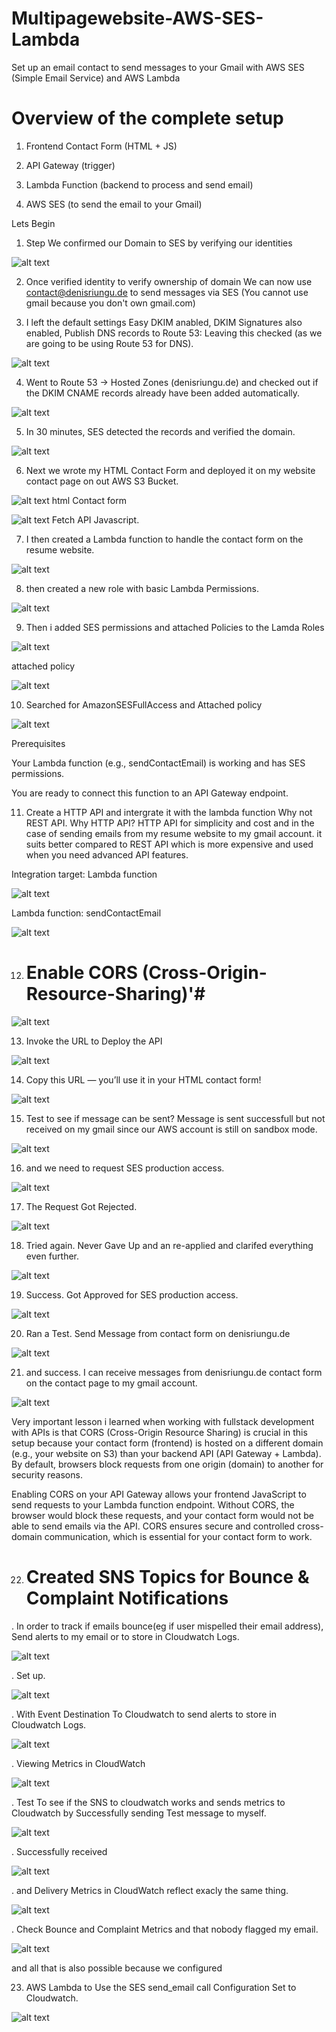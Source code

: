 # Multipagewebsite-AWS-SES-Lambda
Set up an email contact to send messages to your Gmail with AWS SES (Simple Email Service) and AWS Lambda 

# Overview of the complete setup

1. Frontend Contact Form (HTML + JS)

2. API Gateway (trigger)

3. Lambda Function (backend to process and send email)

4. AWS SES (to send the email to your Gmail)

Lets Begin 

1. Step We confirmed our Domain to SES by verifying our identities

![alt text](<Bilder/Screenshot (302).png>)

2. Once verified identity to verify ownership of domain We can now use contact@denisriungu.de to send messages via SES (You cannot use gmail because you don't own gmail.com)

3. I left the default settings Easy DKIM anabled, DKIM Signatures also enabled, Publish DNS records to Route 53: Leaving this checked (as we are going to be using Route 53 for DNS).

![alt text](<Bilder/Screenshot (303).png>)

4. Went to Route 53 → Hosted Zones (denisriungu.de) and checked out if the DKIM CNAME records already have been added automatically.

![alt text](<Bilder/Screenshot (305).png>)

5. In 30 minutes, SES detected the records and verified the domain.

![alt text](<Bilder/Screenshot (306).png>)

6. Next we wrote my HTML Contact Form and deployed it on my website contact page on out AWS S3 Bucket.

![alt text](<Bilder/Screenshot (307).png>) html Contact form

![alt text](<Bilder/Screenshot (308).png>) Fetch API Javascript.

7. I then created a Lambda function to handle the contact form on the resume website.

![alt text](<Bilder/Screenshot (309).png>)

8. then created a new role with basic Lambda Permissions. 

![alt text](<Bilder/Screenshot (310).png>)

9. Then i added SES permissions and attached Policies to the Lamda Roles

![alt text](<Bilder/Screenshot (311).png>)

attached policy

![alt text](<Bilder/Screenshot (312).png>)

10. Searched for AmazonSESFullAccess and Attached policy

![alt text](<Bilder/Screenshot (313).png>)


Prerequisites

Your Lambda function (e.g., sendContactEmail) is working and has SES permissions.

You are ready to connect this function to an API Gateway endpoint.

11. Create a HTTP API and intergrate it with the lambda function 
 Why not REST API. Why HTTP API?
 HTTP API for simplicity and cost and in the case of sending emails from my resume website to my gmail account. it suits better compared to REST API which is more expensive and used when you need advanced API features.

Integration target: Lambda function

![alt text](<Bilder/Screenshot (315).png>)

Lambda function: sendContactEmail

![alt text](<Bilder/Screenshot (316).png>)

12. # Enable CORS (Cross-Origin-Resource-Sharing)'#

![alt text](<Bilder/Screenshot (317).png>)

13. Invoke the URL to Deploy the API 

![alt text](<Bilder/Screenshot (318).png>)

14. Copy this URL — you’ll use it in your HTML contact form!

![alt text](<Bilder/Screenshot (319).png>)

15. Test to see if message can be sent? 
Message is sent successfull but not received on my gmail since our AWS account is still on sandbox mode. 

 ![alt text](<Bilder/Screenshot (209).png>)

 16. and we need to request SES production access.

 ![alt text](<Bilder/Screenshot (321).png>)

 17. The Request Got Rejected.

 ![alt text](<Bilder/Screenshot (320).png>)

 18. Tried again. Never Gave Up and an re-applied and clarifed everything even further.

 ![alt text](<Bilder/Screenshot (322).png>)

 19. Success. Got Approved for SES production access.

 ![alt text](<Bilder/Screenshot (323).png>)

 20. Ran a Test. Send Message from contact form on denisriungu.de

 ![alt text](<Bilder/Screenshot (209).png>)

 21. and success. I can receive messages from denisriungu.de contact form on the contact page to my gmail account. 

 ![alt text](<Bilder/Screenshot (206).png>)

 


Very important lesson i learned when working with fullstack development with APIs is that CORS (Cross-Origin Resource Sharing) is crucial in this setup because your contact form (frontend) is hosted on a different domain (e.g., your website on S3) than your backend API (API Gateway + Lambda). By default, browsers block requests from one origin (domain) to another for security reasons.

Enabling CORS on your API Gateway allows your frontend JavaScript to send requests to your Lambda function endpoint. Without CORS, the browser would block these requests, and your contact form would not be able to send emails via the API. CORS ensures secure and controlled cross-domain communication, which is essential for your contact form to work.


22. # Created SNS Topics for Bounce & Complaint Notifications #

. In order to track if emails bounce(eg if user mispelled their email address), Send alerts to my email or to store in Cloudwatch Logs.

![alt text](<Bilder/Screenshot (324).png>)

. Set up.

![alt text](<Bilder/Screenshot (325).png>)

 . With Event Destination To Cloudwatch to send alerts to store in Cloudwatch Logs.

![alt text](<Bilder/Screenshot (329).png>)

 . Viewing Metrics in CloudWatch 

![alt text](<Bilder/Screenshot (330).png>)

 . Test To see if the SNS to cloudwatch works and sends metrics to Cloudwatch by Successfully sending Test message to myself.

![alt text](<Bilder/Screenshot (332).png>)

 . Successfully received 

![alt text](<Bilder/Screenshot (336).png>)

 . and Delivery Metrics in CloudWatch reflect exacly the same thing. 

![alt text](<Bilder/Screenshot (334).png>)

. Check Bounce and Complaint Metrics and that nobody flagged my email.

![alt text](<Bilder/Screenshot (337).png>)

and all that is also possible because we configured 

 23. AWS Lambda to Use the SES send_email call Configuration Set to Cloudwatch.

 ![alt text](<Bilder/Screenshot (338).png>)









